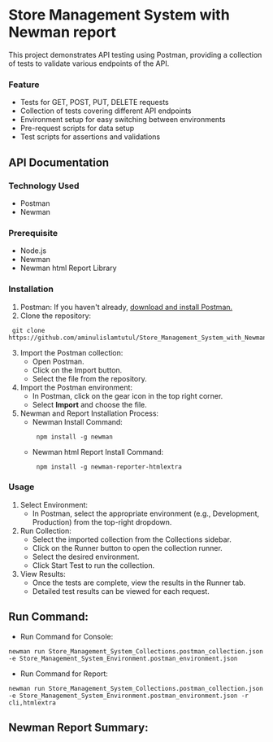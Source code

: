 # **Store Management System with Newman report**
This project demonstrates API testing using Postman, providing a collection of tests to validate various endpoints of the API.
### **Feature**
- Tests for GET, POST, PUT, DELETE requests
- Collection of tests covering different API endpoints
- Environment setup for easy switching between environments
- Pre-request scripts for data setup
- Test scripts for assertions and validations
## API Documentation
### **Technology Used**
- Postman
- Newman
### **Prerequisite**
- Node.js
- Newman
- Newman html Report Library
### **Installation**
1. Postman: If you haven't already, [download and install Postman.](https://www.postman.com/downloads/)
2. Clone the repository:
 ```console 
  git clone https://github.com/aminulislamtutul/Store_Management_System_with_Newman_report.git
```
3. Import the Postman collection:
   - Open Postman.
   - Click on the Import button.
   - Select the file from the repository.
4. Import the Postman environment:
   - In Postman, click on the gear icon in the top right corner.
   - Select **Import** and choose the file.
5. Newman and Report Installation Process:
   - Newman Install Command:
     ```console 
      npm install -g newman
     ```
   - Newman html Report Install Command:
     ```console 
      npm install -g newman-reporter-htmlextra
     ```
### **Usage**
1. Select Environment:
    - In Postman, select the appropriate environment (e.g., Development, Production) from the top-right dropdown.
2. Run Collection:
    - Select the imported collection from the Collections sidebar.
    - Click on the Runner button to open the collection runner.
    - Select the desired environment.
    - Click Start Test to run the collection.
3. View Results:
    - Once the tests are complete, view the results in the Runner tab.
    - Detailed test results can be viewed for each request.
## Run Command: 
- Run Command for Console:
```console
newman run Store_Management_System_Collections.postman_collection.json -e Store_Management_System_Environment.postman_environment.json
```
- Run Command for Report: 
```console
newman run Store_Management_System_Collections.postman_collection.json -e Store_Management_System_Environment.postman_environment.json -r cli,htmlextra
```
## Newman Report Summary:
   

